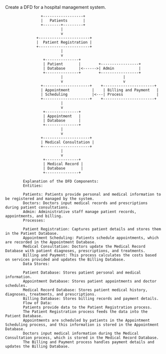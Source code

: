Create a DFD for a hospital management system.

                    +------------------+
                    |   Patients       |
                    +--------+---------+
                             |
                             v
                  +-----------------------+
                  |  Patient Registration |
                  +-----------------------+
                             |
                             v
                     +---------------+
                     | Patient       |        +-----------------+
                     | Database      |<------>| Admin           |
                     +---------------+        +-----------------+
                             |                           |
                             v                           v
                    +---------------------+    +-----------------------+
                    | Appointment          |    | Billing and Payment   |
                    | Scheduling           |<---| Process               |
                    +---------------------+    +-----------------------+
                             |
                             v
                     +---------------+
                     | Appointment   |    
                     | Database      |
                     +---------------+
                             |
                             v
                    +---------------------+
                    | Medical Consultation |
                    +---------------------+
                             |
                             v
                     +---------------+
                     | Medical Record |
                     | Database       |
                     +---------------+

            Explanation of the DFD Components:
            Entities:

            Patients: Patients provide personal and medical information to be registered and managed by the system.
            Doctors: Doctors input medical records and prescriptions during patient consultations.
            Admin: Administrative staff manage patient records, appointments, and billing.
            Processes:

            Patient Registration: Captures patient details and stores them in the Patient Database.
            Appointment Scheduling: Patients schedule appointments, which are recorded in the Appointment Database.
            Medical Consultation: Doctors update the Medical Record Database with patient diagnoses, prescriptions, and treatments.
            Billing and Payment: This process calculates the costs based on services provided and updates the Billing Database.
            Data Stores:

            Patient Database: Stores patient personal and medical information.
            Appointment Database: Stores patient appointments and doctor schedules.
            Medical Record Database: Stores patient medical history, diagnoses, treatments, and prescriptions.
            Billing Database: Stores billing records and payment details.
            Flow of Data:
            Patients provide data to the Patient Registration process.
            The Patient Registration process feeds the data into the Patient Database.
            Appointments are scheduled by patients in the Appointment Scheduling process, and this information is stored in the Appointment Database.
            Doctors input medical information during the Medical Consultation process, which is stored in the Medical Record Database.
            The Billing and Payment process handles payment details and updates the Billing Database.